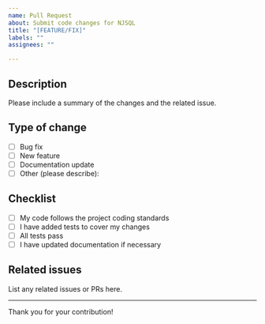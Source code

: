 ```yaml
---
name: Pull Request
about: Submit code changes for NJSQL
title: "[FEATURE/FIX]"
labels: ""
assignees: ""

---
```


## Description

Please include a summary of the changes and the related issue.

## Type of change

- [ ] Bug fix
- [ ] New feature
- [ ] Documentation update
- [ ] Other (please describe):

## Checklist

- [ ] My code follows the project coding standards
- [ ] I have added tests to cover my changes
- [ ] All tests pass
- [ ] I have updated documentation if necessary

## Related issues

List any related issues or PRs here.

---

Thank you for your contribution!
